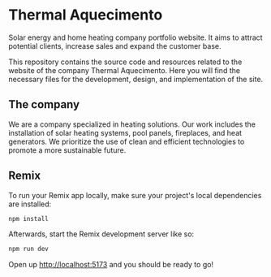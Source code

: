 # Thermal Aquecimento

Solar energy and home heating company portfolio website. It aims to attract potential clients, increase sales and expand the customer base.

This repository contains the source code and resources related to the website of the company Thermal Aquecimento.
Here you will find the necessary files for the development, design, and implementation of the site.

## The company

We are a company specialized in heating solutions.
Our work includes the installation of solar heating systems, pool panels, fireplaces, and heat generators.
We prioritize the use of clean and efficient technologies to promote a more sustainable future.

## Remix

To run your Remix app locally, make sure your project's local dependencies are installed:

```sh
npm install
```

Afterwards, start the Remix development server like so:

```sh
npm run dev
```

Open up [http://localhost:5173](http://localhost:5173) and you should be ready to go!
